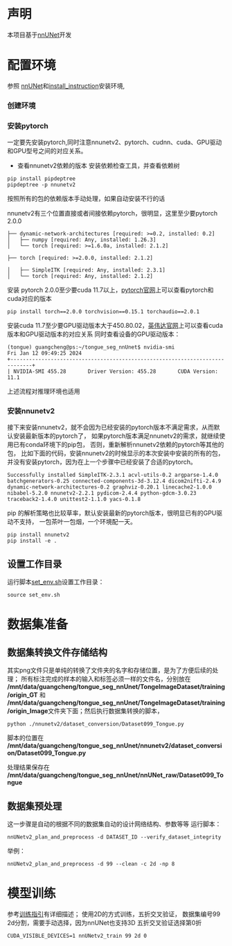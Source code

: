 # 声明
本项目基于[nnUNet](https://github.com/MIC-DKFZ/nnUNet)开发
# 配置环境
参照 [nnUNet](./readme.md)和[install_instruction](./documentation/installation_instructions.md)安装环境,
### 创建环境
### 安装pytorch
一定要先安装pytorch,同时注意nnunetv2、pytorch、cudnn、cuda、GPU驱动和GPU型号之间的对应关系。
- 查看nnunetv2依赖的版本
安装依赖检查工具，并查看依赖树
```
pip install pipdeptree
pipdeptree -p nnunetv2
```
按照所有的包的依赖版本手动处理，如果自动安装不行的话

nnunetv2有三个位置直接或者间接依赖pytorch，很明显，这里至少要pytorch 2.0.0
```
├── dynamic-network-architectures [required: >=0.2, installed: 0.2]
│   ├── numpy [required: Any, installed: 1.26.3]
│   └── torch [required: >=1.6.0a, installed: 2.1.2]

├── torch [required: >=2.0.0, installed: 2.1.2]

│   ├── SimpleITK [required: Any, installed: 2.3.1]
│   └── torch [required: Any, installed: 2.1.2]
```
安装 pytorch 2.0.0至少要cuda 11.7以上，[pytorch官网](https://pytorch.org/get-started/previous-versions/)上可以查看pytorch和cuda对应的版本
``` 
pip install torch==2.0.0 torchvision==0.15.1 torchaudio==2.0.1
```
安装cuda 11.7至少要GPU驱动版本大于450.80.02，[英伟达官网](https://pytorch.org/get-started/previous-versions/)上可以查看cuda版本和GPU驱动版本的对应关系
同时查看设备的GPU驱动版本：
```
(tongue) guangcheng@ps:~/tongue_seg_nnUnet$ nvidia-smi
Fri Jan 12 09:49:25 2024       
+-----------------------------------------------------------------------------+
| NVIDIA-SMI 455.28       Driver Version: 455.28       CUDA Version: 11.1   
```
上述流程对推理环境也适用
### 安装nnunetv2
接下来安装nnunetv2，就不会因为已经安装的pytorch版本不满足需求，从而默认安装最新版本的pytorch了，
如果pytorch版本满足nnunetv2的需求，就继续使用已有conda环境下的pip包，
否则，重新解析nnunetv2依赖的pytorch等其他的包，
比如下面的代码，安装nnunetv2的时候显示的本次安装中安装的所有的包，并没有安装pytorch，因为在上一个步骤中已经安装了合适的pytorch。
```
Successfully installed SimpleITK-2.3.1 acvl-utils-0.2 argparse-1.4.0 batchgenerators-0.25 connected-components-3d-3.12.4 dicom2nifti-2.4.9 dynamic-network-architectures-0.2 graphviz-0.20.1 linecache2-1.0.0 nibabel-5.2.0 nnunetv2-2.2.1 pydicom-2.4.4 python-gdcm-3.0.23 traceback2-1.4.0 unittest2-1.1.0 yacs-0.1.8
```
pip 的解析策略也比较草率，默认安装最新的pytorch版本，很明显已有的GPU驱动不支持，
一包茶叶一包烟，一个环境配一天。
```
pip install nnunetv2
pip install -e .
```

## 设置工作目录
运行脚本[set_env.sh](./set_env.sh)设置工作目录：
```
source set_env.sh
```
# 数据集准备
## 数据集转换文件存储结构
其实png文件只是单纯的转换了文件夹的名字和存储位置，是为了方便后续的处理；
所有标注完成的样本的输入和标签必须一样的文件名，分别放在 **/mnt/data/guangcheng/tongue_seg_nnUnet/TongeImageDataset/training/origin_GT** 和 **/mnt/data/guangcheng/tongue_seg_nnUnet/TongeImageDataset/training/origin_Image**文件夹下面；然后执行数据集转换的脚本，
```
python ./nnunetv2/dataset_conversion/Dataset099_Tongue.py
```

脚本的位置在 **/mnt/data/guangcheng/tongue_seg_nnUnet/nnunetv2/dataset_conversion/Dataset099_Tongue.py**

处理结果保存在 **/mnt/data/guangcheng/tongue_seg_nnUnet/nnUNet_raw/Dataset099_Tongue**


## 数据集预处理
这一步骤是自动的根据不同的数据集自动的设计网络结构、参数等等
运行脚本：
```
nnUNetv2_plan_and_preprocess -d DATASET_ID --verify_dataset_integrity
```

举例：
```
nnUNetv2_plan_and_preprocess -d 99 --clean -c 2d -np 8
```
# 模型训练

参考[训练指引](./documentation/how_to_use_nnunet.md)有详细描述；
使用2D的方式训练，五折交叉验证，
数据集编号99
2d分割，需要手动选择，因为nnUNet也支持3D
五折交叉验证选择第0折
```
CUDA_VISIBLE_DEVICES=1 nnUNetv2_train 99 2d 0   
```